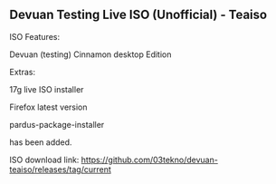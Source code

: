 ## Devuan Testing Live ISO (Unofficial) - Teaiso 
ISO Features:

Devuan (testing) Cinnamon desktop Edition

Extras:

17g live ISO installer

Firefox latest version

pardus-package-installer

has been added.

ISO download link: 
https://github.com/03tekno/devuan-teaiso/releases/tag/current

